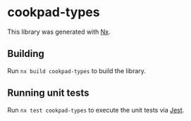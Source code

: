 # cookpad-types

This library was generated with [Nx](https://nx.dev).

## Building

Run `nx build cookpad-types` to build the library.

## Running unit tests

Run `nx test cookpad-types` to execute the unit tests via [Jest](https://jestjs.io).
